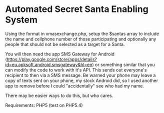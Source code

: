 Automated Secret Santa Enabling System
=====

Using the format in xmasexchange.php, setup the $santas array to include the name and cellphone number of those participating and optionally any people that should not be selected as a target for a Santa.

You will then need the app SMS Gateway for Android (https://play.google.com/store/apps/details?id=eu.apksoft.android.smsgateway&hl=en) or something similar that you can modify the code to work with it's API. This sends out everyone's recipient to then via a SMS message. Be warned your phone may leave a copy of texts sent on your phone, my stock Android did, so I used another app to remove before I could "accidentally" see who had my name.

There may be easier ways to do this, but who cares.

Requirements: PHP5 (test on PHP5.4)